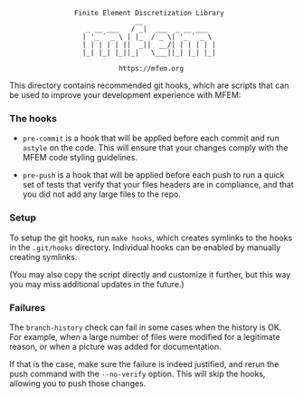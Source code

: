                     Finite Element Discretization Library
                                   __
                       _ __ ___   / _|  ___  _ __ ___
                      | '_ ` _ \ | |_  / _ \| '_ ` _ \
                      | | | | | ||  _||  __/| | | | | |
                      |_| |_| |_||_|   \___||_| |_| |_|

                               https://mfem.org


This directory contains recommended git hooks, which are scripts that can be
used to improve your development experience with MFEM:

### The hooks

* `pre-commit` is a hook that will be applied before each commit and run
`astyle` on the code. This will ensure that your changes comply with the MFEM
code styling guidelines.

* `pre-push` is a hook that will be applied before each push to run a quick set
of tests that verify that your files headers are in compliance, and that you did
not add any large files to the repo.

### Setup

To setup the git hooks, run `make hooks`, which creates symlinks to the hooks in
the `.git/hooks` directory. Individual hooks can be enabled by manually creating
symlinks.

(You may also copy the script directly and customize it further, but this way
you may miss additional updates in the future.)

### Failures

The `branch-history` check can fail in some cases when the history is OK. For
example, when a large number of files were modified for a legitimate reason, or
when a picture was added for documentation.

If that is the case, make sure the failure is indeed justified, and rerun the
push command with the `--no-verify` option. This will skip the hooks, allowing
you to push those changes.
